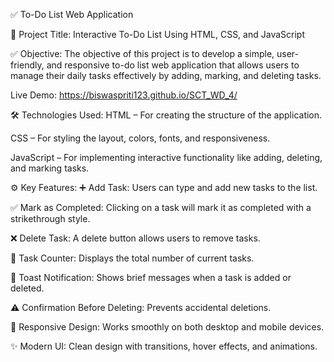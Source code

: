 ✅ To-Do List Web Application


📌 Project Title:
Interactive To-Do List Using HTML, CSS, and JavaScript


✅ Objective:
The objective of this project is to develop a simple, user-friendly, and responsive to-do list web application that allows users to manage their daily tasks effectively by adding, marking, and deleting tasks.


Live Demo: https://biswaspriti123.github.io/SCT_WD_4/


🛠️ Technologies Used:
HTML – For creating the structure of the application.

CSS – For styling the layout, colors, fonts, and responsiveness.

JavaScript – For implementing interactive functionality like adding, deleting, and marking tasks.



⚙️ Key Features:
➕ Add Task: Users can type and add new tasks to the list.

✅ Mark as Completed: Clicking on a task will mark it as completed with a strikethrough style.

❌ Delete Task: A delete button allows users to remove tasks.

🔢 Task Counter: Displays the total number of current tasks.

🔔 Toast Notification: Shows brief messages when a task is added or deleted.

⚠️ Confirmation Before Deleting: Prevents accidental deletions.

📱 Responsive Design: Works smoothly on both desktop and mobile devices.

✨ Modern UI: Clean design with transitions, hover effects, and animations.



